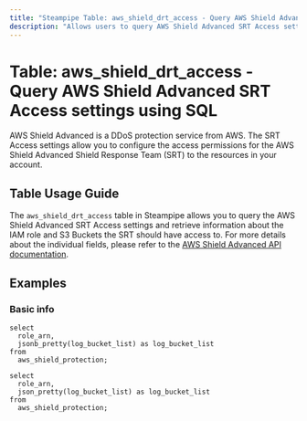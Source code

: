 ```yaml
---
title: "Steampipe Table: aws_shield_drt_access - Query AWS Shield Advanced SRT Access settings using SQL"
description: "Allows users to query AWS Shield Advanced SRT Access settings and retrieve information about the Shield Response Team's access to your AWS resources."
---
```


# Table: aws_shield_drt_access - Query AWS Shield Advanced SRT Access settings using SQL

AWS Shield Advanced is a DDoS protection service from AWS. The SRT Access settings allow you to configure the access permissions for the AWS Shield Advanced Shield Response Team (SRT) to the resources in your account.

## Table Usage Guide

The `aws_shield_drt_access` table in Steampipe allows you to query the AWS Shield Advanced SRT Access settings and retrieve information about the IAM role and S3 Buckets the SRT should have access to. For more details about the individual fields, please refer to the [AWS Shield Advanced API documentation](https://docs.aws.amazon.com/waf/latest/DDOSAPIReference/API_DescribeDRTAccess.html).

## Examples

### Basic info

```sql+postgres
select
  role_arn,
  jsonb_pretty(log_bucket_list) as log_bucket_list
from
  aws_shield_protection;
```

```sql+sqlite
select
  role_arn,
  json_pretty(log_bucket_list) as log_bucket_list
from
  aws_shield_protection;
```
